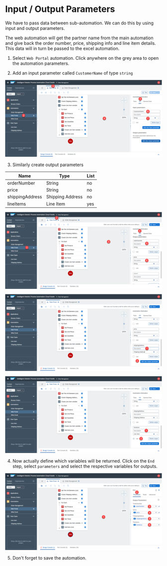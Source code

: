# Input / Output Parameters


<!-- ## IO params - Web automation -->

We have to pass data between sub-automation. We can do this by using input and output parameters.

The web automation will get the partner name from the main automation and give back the order number, price, shipping info and line item details. This data will in turn be passed to the excel automation.

1. Select `Web Portal` automation. Click anywhere on the grey area to open the automation parameters.

2. Add an input parameter called `CustomerName` of type `string`

![](images/0863.png)

3. Similarly create output parameters

| Name        | Type           | List  |
| ------------- |-------------| -----|
| orderNumber      | String | no |
| price      | String      |   no |
| shippingAddress | Shipping Address      |    no |
| lineItems | Line Item      |    yes |

![](images/0864.png)

![](images/0865.png)

![](images/0866.png)

4. Now actually define which variables will be returned. Click on the `End` step, select `parameters` and select the respective variables for outputs. 

![](images/0867.png)

5. Don't forget to save the automation.